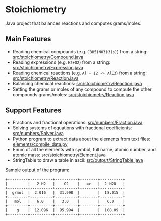 # Stoichiometry
Java project that balances reactions and computes grams/moles.

## Main Features
* Reading chemical compounds (e.g. `C3H5(NO3)3(s)`) from a string: [src/stoichiometry/Compound.java](https://github.com/johanvandegriff/Stoichiometry/blob/master/src/stoichiometry/Compound.java)
* Reading expressions (e.g. `H2+O2`) from a string: [src/stoichiometry/Expression.java](https://github.com/johanvandegriff/Stoichiometry/blob/master/src/stoichiometry/Expression.java)
* Reading chemical reactions (e.g. `Al + I2 -> AlI3`) from a string: [src/stoichiometry/Reaction.java](https://github.com/johanvandegriff/Stoichiometry/blob/master/src/stoichiometry/Reaction.java)
* Balancing chemical reactions: [src/stoichiometry/Reaction.java](https://github.com/johanvandegriff/Stoichiometry/blob/master/src/stoichiometry/Reaction.java)
* Setting the grams or moles of any compound to compute the other compounds grams/moles: [src/stoichiometry/Reaction.java](https://github.com/johanvandegriff/Stoichiometry/blob/master/src/stoichiometry/Reaction.java)

## Support Features
* Fractions and fractional operations: [src/numbers/Fraction.java](https://github.com/johanvandegriff/Stoichiometry/blob/master/src/numbers/Fraction.java)
* Solving systems of equations with fractional coefficients: [src/numbers/Solver.java](https://github.com/johanvandegriff/Stoichiometry/blob/master/src/numbers/Solver.java)
* Python program to extract data about the elements from text files: [elements/compile_data.py](https://github.com/johanvandegriff/Stoichiometry/blob/master/elements/compile_data.py)
* Enum of all the elements with symbol, full name, atomic number, and atomic mass: [src/stoichiometry/Element.java](https://github.com/johanvandegriff/Stoichiometry/blob/master/src/stoichiometry/Element.java)
* StringTable to draw a table in ascii: [src/output/StringTable.java](https://github.com/johanvandegriff/Stoichiometry/blob/master/src/output/StringTable.java)


Sample output of the program:
```
+---------+----------+----------+--------+----------+
|         |   2 H2   |    O2    |   =>   |  2 H2O   |
+---------+----------+----------+--------+----------+
|  g/mol  |  2.016   |  31.998  |        |  18.015  |
+---------+----------+----------+--------+----------+
|   mol   |   6.0    |   3.0    |        |   6.0    |
+---------+----------+----------+--------+----------+
|    g    |  12.096  |  95.994  |        |  108.09  |
+---------+----------+----------+--------+----------+
```
